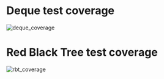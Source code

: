 # Deque test coverage
![deque_coverage](https://github.ncsu.edu/apareek2/HW9/blob/master/images/deque_screenshot.png)

# Red Black Tree test coverage
![rbt_coverage](https://github.ncsu.edu/apareek2/HW9/blob/master/images/rbt_screeshot.png)

